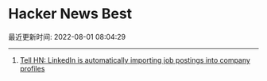 # Hacker News Best

最近更新时间: 2022-08-01 08:04:29

--- 
1. [Tell HN: LinkedIn is automatically importing job postings into company profiles](https://news.ycombinator.com/item?id=32296952) 
